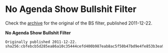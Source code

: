# No Agenda Show Bullshit Filter
Check the [archive](/archive) for the original of the BS filter, published 2011-12-22.

**No Agenda Show Bullshit Filter**
```
Originally published 2011-12-22.
sha256:cbfebcb5d285ea86a10c35444cefd400b987eab8ac5f50b47bd9e4fe853b3ea9
```

